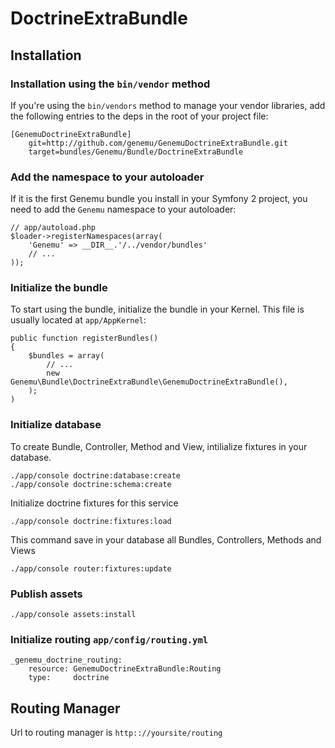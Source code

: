 DoctrineExtraBundle
==========

## Installation

### Installation using the `bin/vendor` method

If you're using the `bin/vendors` method to manage your vendor libraries, add the following entries to the deps in the root of your project file:

    [GenemuDoctrineExtraBundle]
        git=http://github.com/genemu/GenemuDoctrineExtraBundle.git
        target=bundles/Genemu/Bundle/DoctrineExtraBundle

### Add the namespace to your autoloader

If it is the first Genemu bundle you install in your Symfony 2 project, you
need to add the `Genemu` namespace to your autoloader:

    // app/autoload.php
    $loader->registerNamespaces(array(
        'Genemu' => __DIR__.'/../vendor/bundles'
        // ...
    ));

### Initialize the bundle

To start using the bundle, initialize the bundle in your Kernel. This
file is usually located at `app/AppKernel`:

    public function registerBundles()
    {
        $bundles = array(
            // ...
            new Genemu\Bundle\DoctrineExtraBundle\GenemuDoctrineExtraBundle(),
        );
    )

### Initialize database

To create Bundle, Controller, Method and View, intilialize fixtures in your database.

    ./app/console doctrine:database:create
    ./app/console doctrine:schema:create

Initialize doctrine fixtures for this service

    ./app/console doctrine:fixtures:load

This command save in your database all Bundles, Controllers, Methods and Views

    ./app/console router:fixtures:update

### Publish assets

    ./app/console assets:install

### Initialize routing `app/config/routing.yml`

    _genemu_doctrine_routing:
        resource: GenemuDoctrineExtraBundle:Routing
        type:     doctrine

## Routing Manager

Url to routing manager is `http:://yoursite/routing`
